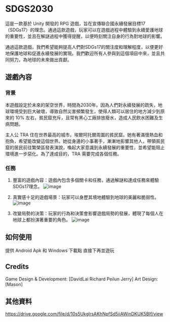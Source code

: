 # SDGS2030
這是一款基於 Unity 開發的 RPG 遊戲，旨在宣傳聯合國永續發展目標17（SDGs17）的理念。通過這款遊戲，玩家可以在遊戲過程中體驗到永續愛護地球的重要性，並且在解謎過程中獲得提醒，以便時刻關注自身的行為對地球的影響。

通過這款遊戲，我們希望能夠提高人們對SDGs17的關注度和理解程度，以便更好地保護地球和促進永續發展的實現。我們歡迎所有人參與到這個項目中來，並且共同努力，為地球的未來做出貢獻。

## 遊戲內容
### 背景
本遊戲設定於未來的架空世界，時間為2030年。因為人們對永續發展的疏失，地球環境受到巨大破壞，導致自然災害頻繁發生，使得人類可以居住的地方減少到原來的 10% 左右，貧民窟充斥，且常有黑心工廠排放廢水，造成人民飲水困難及生病問題。

主人公 TRA 住在世界最高的城市，埃爾阿托爾周圍的貧民窟。她有著滿懷熱血和抱負，希望能改變這個世界。她從身邊的小事著手，漸漸地影響其他人，帶領貧民窟的居民前往繁榮區發表演說，喚起大家意識到永續發展的重要性，並希望能阻止環境進一步惡化。為了達成目的，TRA 需要完成各個任務。

### 任務
1. 豐富的遊戲內容：遊戲內包含多個關卡和任務，通過解謎和達成任務來體驗SDGs17理念。
![image](https://user-images.githubusercontent.com/86880683/226175194-7792be14-87e2-4865-b507-6d55414f10f5.png)

2. 真實感十足的遊戲場景：玩家可以身歷其境地體驗到地球的美麗和脆弱性。
![image](https://user-images.githubusercontent.com/86880683/226175244-2679e3aa-722c-4aeb-857f-8e47588d3146.png)

3. 改變局勢的決策：玩家的行為和決策會影響遊戲局勢的發展，體現了每個人在地球上都扮演著重要的角色。
![image](https://user-images.githubusercontent.com/86880683/226175490-254ad16d-bd8b-4f67-b1be-7233445912df.png)

## 如何使用
提供 Android Apk 和 Windows 下載點 直接下再並遊玩

## Credits
Game Design & Development: [DavidLai Richard Peilun Jerry]
Art Design: [Mason]

## 其他資料
https://drive.google.com/file/d/10s5UkglrsAKhNpfSd5iiAWinDKUK5Blf/view
